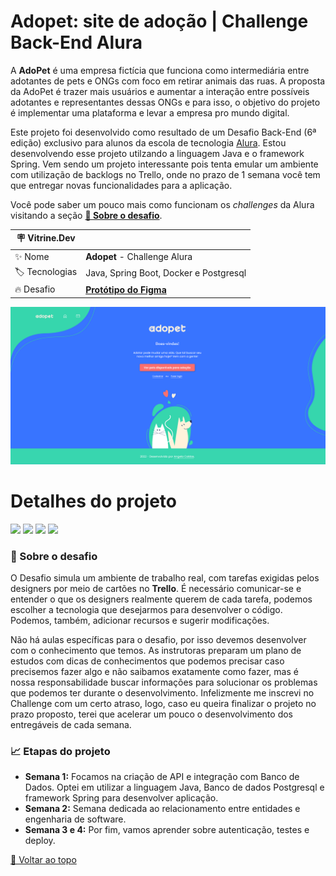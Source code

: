 <div id='top'>

# Adopet: site de adoção | Challenge Back-End Alura

</div>

A **AdoPet** é uma empresa fictícia que funciona como intermediária entre adotantes de pets e ONGs com foco em retirar 
animais das ruas. A proposta da AdoPet é trazer mais usuários e aumentar a interação entre possíveis adotantes e 
representantes dessas ONGs e para isso, o objetivo do projeto é implementar uma plataforma e levar a empresa pro mundo 
digital.

Este projeto foi desenvolvido como resultado de um Desafio Back-End (6ª edição) exclusivo para alunos da escola de 
tecnologia [Alura](https://www.alura.com.br). Estou desenvolvendo esse projeto utilzando a linguagem Java e o framework
Spring. Vem sendo um projeto interessante pois tenta emular um ambiente com utilização de backlogs no Trello, onde no prazo
de 1 semana você tem que entregar novas funcionalidades para a aplicação.

Você pode saber um pouco mais como funcionam os _challenges_ da Alura visitando a seção [**🦾 Sobre o desafio**](#challenge).

| 🪧 Vitrine.Dev  |                                                                                                                |
| -------------- |----------------------------------------------------------------------------------------------------------------|
| ✨ Nome        | **Adopet** - Challenge Alura                                                                                   |
| 🏷️ Tecnologias | Java, Spring  Boot, Docker  e Postgresql                                                                       |
| 🔥 Desafio     | [**Protótipo do Figma**](https://www.figma.com/file/TlfkDoIu8uyjZNla1T8TpH/Challenge---Adopet)                 |

![](https://raw.githubusercontent.com/sucodelarangela/adopet/main/public/og-image.png#vitrinedev)

# Detalhes do projeto

<div>
  <img src="https://img.shields.io/badge/Java-ED8B00?style=for-the-badge&logo=openjdk&logoColor=white">
  <img src="https://img.shields.io/badge/Spring-6DB33F?style=for-the-badge&logo=spring&logoColor=white">
  <img src="https://img.shields.io/badge/docker-%230db7ed.svg?style=for-the-badge&logo=docker&logoColor=white">
  <img src="https://img.shields.io/badge/PostgreSQL-316192?style=for-the-badge&logo=postgresql&logoColor=white"/>
</div>


### 🦾 Sobre o desafio

</div>

O Desafio simula um ambiente de trabalho real, com tarefas exigidas pelos designers por meio de cartões no **Trello**. É
necessário comunicar-se e entender o que os designers realmente querem de cada tarefa, podemos escolher a tecnologia que
desejarmos para desenvolver o código. Podemos, também, adicionar recursos e sugerir modificações.

Não há aulas específicas para o desafio, por isso devemos desenvolver com o conhecimento que temos. As instrutoras 
preparam um plano de estudos com dicas de conhecimentos que podemos precisar caso precisemos fazer algo e não saibamos 
exatamente como fazer, mas é nossa responsabilidade buscar informações para solucionar os problemas que podemos ter
durante o desenvolvimento.
Infelizmente me inscrevi no Challenge com um certo atraso, logo, caso eu queira finalizar o projeto no prazo proposto,
terei que acelerar um pouco o desenvolvimento dos entregáveis de cada semana.

### 📈 Etapas do projeto

-   **Semana 1:** Focamos na criação de API e integração com Banco de Dados. Optei em utilizar a linguagem Java, Banco de dados Postgresql e framework Spring para desenvolver aplicação.
-   **Semana 2:** Semana dedicada ao relacionamento entre entidades e engenharia de software.
-   **Semana 3 e 4:** Por fim, vamos aprender sobre autenticação, testes e deploy.


<a href='#top'>🔼 Voltar ao topo</a>

